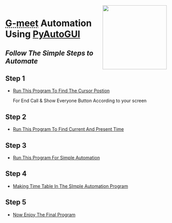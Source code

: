 <img src="https://image.flaticon.com/icons/png/512/2913/2913992.png" align="right" width="200" align="right" />
<h1 align="left"><b><abbr title = "Google Meet">G-meet</abbr> Automation Using <a href = "https://pyautogui.readthedocs.io/en/latest/" target = "_self">PyAutoGUI</a></b></h1>

## <b><i>Follow The Simple Steps to Automate</i></b>

## Step 1 
- [Run This Program To Find The Cursor Postion](https://github.com/abhayanigam/projects/blob/master/Python_Projects/Automate_Gmeet/Programs/1_find_cursor_position.py)
    <p>For End Call & Show Everyone Button According to your screen</p>

## Step 2 
- [Run This Program To Find Current And Present Time](https://github.com/abhayanigam/projects/blob/master/Python_Projects/Automate_Gmeet/Programs/2_find_time.py)

## Step 3 
- [Run This Program For Simple Automation](https://github.com/abhayanigam/projects/blob/master/Python_Projects/Automate_Gmeet/Programs/3_simple_automate.py)

## Step 4
- [Making Time Table In The SImple Automation Program](https://github.com/abhayanigam/projects/blob/master/Python_Projects/Automate_Gmeet/Programs/4_converting_into_time_table.py)

## Step 5
- [Now Enjoy The Final Program](https://github.com/abhayanigam/projects/blob/master/Python_Projects/Automate_Gmeet/Programs/5_final_automate_gmeet.py)
